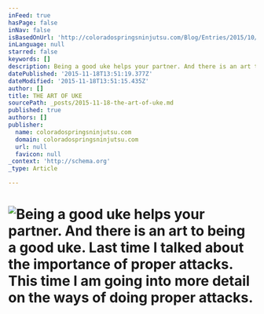 ```yaml
---
inFeed: true
hasPage: false
inNav: false
isBasedOnUrl: 'http://coloradospringsninjutsu.com/Blog/Entries/2015/10/27_The_Art_of_Uke.html'
inLanguage: null
starred: false
keywords: []
description: Being a good uke helps your partner. And there is an art to being a good uke. Last time I talked about the importance of proper attacks. This time I am going into more detail on the ways of doing proper attacks.
datePublished: '2015-11-18T13:51:19.377Z'
dateModified: '2015-11-18T13:51:15.435Z'
author: []
title: THE ART OF UKE
sourcePath: _posts/2015-11-18-the-art-of-uke.md
published: true
authors: []
publisher:
  name: coloradospringsninjutsu.com
  domain: coloradospringsninjutsu.com
  url: null
  favicon: null
_context: 'http://schema.org'
_type: Article

---
```

# ![Being a good uke helps your partner. And there is an art to being a good uke. Last time I talked about the importance of proper attacks. This time I am going into more detail on the ways of doing proper attacks.](https://the-grid-user-content.s3-us-west-2.amazonaws.com/c34abf0a-f1cc-4f87-90d2-108d4da5a276.png)